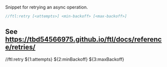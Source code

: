 Snippet for retrying an async operation.

```go
//ftl:retry [<attempts>] <min-backoff> [<max-backoff>]
```

See https://tbd54566975.github.io/ftl/docs/reference/retries/
---
//ftl:retry ${1:attempts} ${2:minBackoff} ${3:maxBackoff}